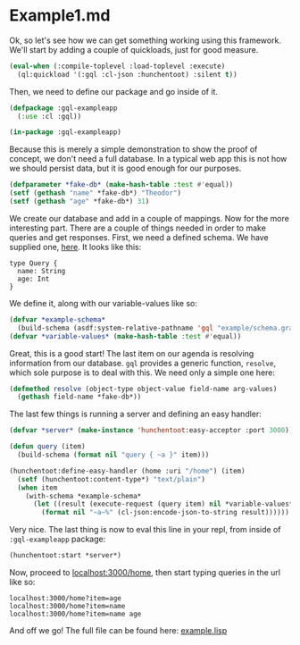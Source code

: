 # Example1.md

Ok, so let's see how we can get something working using this framework.  We'll
start by adding a couple of quickloads, just for good measure.

```lisp
(eval-when (:compile-toplevel :load-toplevel :execute)
  (ql:quickload '(:gql :cl-json :hunchentoot) :silent t))
```

Then, we need to define our package and go inside of it.

```lisp
(defpackage :gql-exampleapp
  (:use :cl :gql))

(in-package :gql-exampleapp)
```

Because this is merely a simple demonstration to show the proof of concept, we
don't need a full database.  In a typical web app this is not how we should
persist data, but it is good enough for our purposes.

```lisp
(defparameter *fake-db* (make-hash-table :test #'equal))
(setf (gethash "name" *fake-db*) "Theodor")
(setf (gethash "age" *fake-db*) 31)
```

We create our database and add in a couple of mappings.  Now for the more
interesting part.  There are a couple of things needed in order to make queries
and get responses.  First, we need a defined schema.  We have supplied one,
[here](https://git.sr.ht/~theo/gql/tree/master/item/example/schema.graphql).  It
looks like this:

```
type Query {
  name: String
  age: Int
}
```

We define it, along with our variable-values like so:
```lisp
(defvar *example-schema*
  (build-schema (asdf:system-relative-pathname 'gql "example/schema.graphql")))
(defvar *variable-values* (make-hash-table :test #'equal))
```

Great, this is a good start!  The last item on our agenda is resolving
information from our database.  `gql` provides a generic function, `resolve`,
which sole purpose is to deal with this.  We need only a simple one here:

```lisp
(defmethod resolve (object-type object-value field-name arg-values)
  (gethash field-name *fake-db*))
```

The last few things is running a server and defining an easy handler:

```lisp
(defvar *server* (make-instance 'hunchentoot:easy-acceptor :port 3000))

(defun query (item)
  (build-schema (format nil "query { ~a }" item)))

(hunchentoot:define-easy-handler (home :uri "/home") (item)
  (setf (hunchentoot:content-type*) "text/plain")
  (when item
    (with-schema *example-schema*
      (let ((result (execute-request (query item) nil *variable-values* nil)))
        (format nil "~a~%" (cl-json:encode-json-to-string result))))))
```

Very nice.  The last thing is now to eval this line in your repl, from inside of
`:gql-exampleapp` package:

```lisp
(hunchentoot:start *server*)
```

Now, proceed to [localhost:3000/home](localhost:3000/home), then start typing
queries in the url like so:

```
localhost:3000/home?item=age
localhost:3000/home?item=name
localhost:3000/home?item=name age
```

And off we go!  The full file can be found here:
[example.lisp](https://git.sr.ht/~theo/gql/tree/master/item/example/example.lisp)
